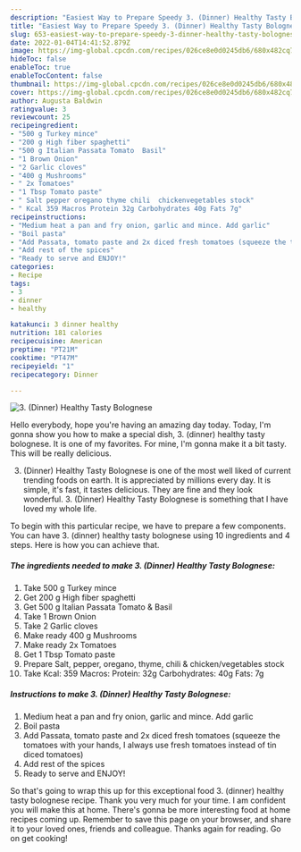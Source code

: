 ```yaml
---
description: "Easiest Way to Prepare Speedy 3. (Dinner) Healthy Tasty Bolognese"
title: "Easiest Way to Prepare Speedy 3. (Dinner) Healthy Tasty Bolognese"
slug: 653-easiest-way-to-prepare-speedy-3-dinner-healthy-tasty-bolognese
date: 2022-01-04T14:41:52.879Z
image: https://img-global.cpcdn.com/recipes/026ce8e0d0245db6/680x482cq70/3-dinner-healthy-tasty-bolognese-recipe-main-photo.jpg
hideToc: false
enableToc: true
enableTocContent: false
thumbnail: https://img-global.cpcdn.com/recipes/026ce8e0d0245db6/680x482cq70/3-dinner-healthy-tasty-bolognese-recipe-main-photo.jpg
cover: https://img-global.cpcdn.com/recipes/026ce8e0d0245db6/680x482cq70/3-dinner-healthy-tasty-bolognese-recipe-main-photo.jpg
author: Augusta Baldwin
ratingvalue: 3
reviewcount: 25
recipeingredient:
- "500 g Turkey mince"
- "200 g High fiber spaghetti"
- "500 g Italian Passata Tomato  Basil"
- "1 Brown Onion"
- "2 Garlic cloves"
- "400 g Mushrooms"
- " 2x Tomatoes"
- "1 Tbsp Tomato paste"
- " Salt pepper oregano thyme chili  chickenvegetables stock"
- " Kcal 359 Macros Protein 32g Carbohydrates 40g Fats 7g"
recipeinstructions:
- "Medium heat a pan and fry onion, garlic and mince. Add garlic"
- "Boil pasta"
- "Add Passata, tomato paste and 2x diced fresh tomatoes (squeeze the tomatoes with your hands, I always use fresh tomatoes instead of tin diced tomatoes)"
- "Add rest of the spices"
- "Ready to serve and ENJOY!"
categories:
- Recipe
tags:
- 3
- dinner
- healthy

katakunci: 3 dinner healthy 
nutrition: 181 calories
recipecuisine: American
preptime: "PT21M"
cooktime: "PT47M"
recipeyield: "1"
recipecategory: Dinner

---
```



![3. (Dinner) Healthy Tasty Bolognese](https://img-global.cpcdn.com/recipes/026ce8e0d0245db6/680x482cq70/3-dinner-healthy-tasty-bolognese-recipe-main-photo.jpg)

Hello everybody, hope you're having an amazing day today. Today, I'm gonna show you how to make a special dish, 3. (dinner) healthy tasty bolognese. It is one of my favorites. For mine, I'm gonna make it a bit tasty. This will be really delicious.



3. (Dinner) Healthy Tasty Bolognese is one of the most well liked of current trending foods on earth. It is appreciated by millions every day. It is simple, it's fast, it tastes delicious. They are fine and they look wonderful. 3. (Dinner) Healthy Tasty Bolognese is something that I have loved my whole life.


To begin with this particular recipe, we have to prepare a few components. You can have 3. (dinner) healthy tasty bolognese using 10 ingredients and 4 steps. Here is how you can achieve that.

<!--inarticleads1-->

##### The ingredients needed to make 3. (Dinner) Healthy Tasty Bolognese:

1. Take 500 g Turkey mince
1. Get 200 g High fiber spaghetti
1. Get 500 g Italian Passata Tomato &amp; Basil
1. Take 1 Brown Onion
1. Take 2 Garlic cloves
1. Make ready 400 g Mushrooms
1. Make ready  2x Tomatoes
1. Get 1 Tbsp Tomato paste
1. Prepare  Salt, pepper, oregano, thyme, chili &amp; chicken/vegetables stock
1. Take  Kcal: 359 Macros: Protein: 32g Carbohydrates: 40g Fats: 7g




<!--inarticleads2-->

##### Instructions to make 3. (Dinner) Healthy Tasty Bolognese:

1. Medium heat a pan and fry onion, garlic and mince. Add garlic
1. Boil pasta
1. Add Passata, tomato paste and 2x diced fresh tomatoes (squeeze the tomatoes with your hands, I always use fresh tomatoes instead of tin diced tomatoes)
1. Add rest of the spices
1. Ready to serve and ENJOY!



So that's going to wrap this up for this exceptional food 3. (dinner) healthy tasty bolognese recipe. Thank you very much for your time. I am confident you will make this at home. There's gonna be more interesting food at home recipes coming up. Remember to save this page on your browser, and share it to your loved ones, friends and colleague. Thanks again for reading. Go on get cooking!
